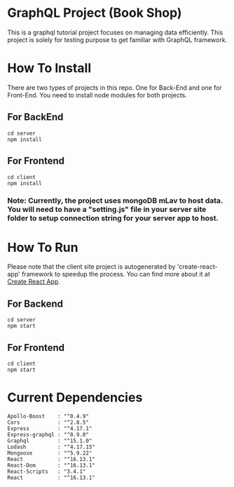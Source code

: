# GraphQL Project (Book Shop)

This is a graphql tutorial project focuses on managing data efficiently. This project is solely for testing purpose to get familiar with GraphQL framework.

# How To Install

There are two types of projects in this repo. One for Back-End and one for Front-End. You need to install node modules for both projects.

## For BackEnd
    cd server
    npm install

## For Frontend
    cd client
    npm install

### Note: Currently, the project uses mongoDB mLav to host data. You will need to have a "setting.js" file in your server site folder to setup connection string for your server app to host.

# How To Run

Please note that the client site project is autogenerated by 'create-react-app' framework to speedup the process. You can find more about it at [Create React App](https://github.com/facebook/create-react-app).

## For Backend
    cd server
    npm start

## For Frontend
    cd client
    npm start

# Current Dependencies
    Apollo-Boost    : "^0.4.9"
    Cors            : "^2.8.5"
    Express         : "^4.17.1"
    Express-graphql : "^0.9.0"
    Graphql         : "^15.1.0"    
    Lodash          : "^4.17.15"
    Mongoose        : "^5.9.22"
    React           : "^16.13.1"
    React-Dom       : "^16.13.1"
    React-Scripts   : "3.4.1"
    React           : "^16.13.1"